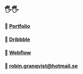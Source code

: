 ## 🖐🖐

### 🤙 [Portfolio](https://www.google.com)  
### 🙏 [Dribbble](https://dribbble.com/robingranqvist)  
### 🌊 [Webflow](https://webflow.com/robingranqvist)  
### 💌 robin.granqvist@hotmail.se

<!--
**robingranqvist/robingranqvist** is a ✨ _special_ ✨ repository because its `README.md` (this file) appears on your GitHub profile.

Here are some ideas to get you started:

- 🔭 I’m currently working on ...
- 🌱 I’m currently learning ...
- 👯 I’m looking to collaborate on ...
- 🤔 I’m looking for help with ...
- 💬 Ask me about ...
- 📫 How to reach me: ...
- 😄 Pronouns: ...
- ⚡ Fun fact: ...
-->
